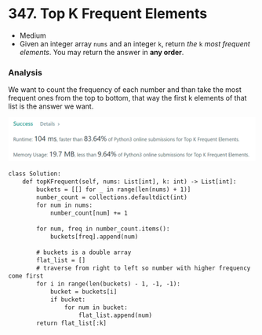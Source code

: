 # 347. Top K Frequent Elements

* Medium
*   Given an integer array `nums` and an integer `k`, return _the_ `k` _most frequent elements_. You may return the answer in **any order**.



### Analysis&#x20;

We want to count the frequency of each number and than take the most frequent ones from the top to bottom, that way the first k elements of that list is the answer we want.&#x20;

![](<../.gitbook/assets/image (27).png>)

```
class Solution:
    def topKFrequent(self, nums: List[int], k: int) -> List[int]:
        buckets = [[] for _ in range(len(nums) + 1)]
        number_count = collections.defaultdict(int)
        for num in nums:
            number_count[num] += 1
            
        for num, freq in number_count.items():
            buckets[freq].append(num)
        
        # buckets is a double array
        flat_list = []
        # traverse from right to left so number with higher frequency come first
        for i in range(len(buckets) - 1, -1, -1):
            bucket = buckets[i]
            if bucket:
                for num in bucket:
                    flat_list.append(num)
        return flat_list[:k]
```

